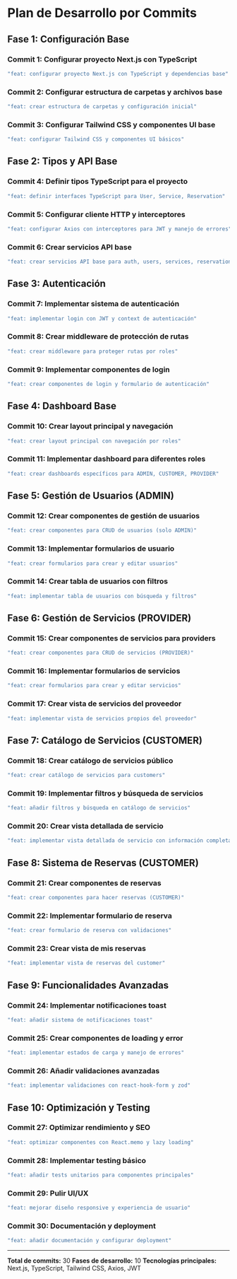 # Plan de Desarrollo por Commits

## Fase 1: Configuración Base

### Commit 1: Configurar proyecto Next.js con TypeScript

```bash
"feat: configurar proyecto Next.js con TypeScript y dependencias base"
```

### Commit 2: Configurar estructura de carpetas y archivos base

```bash
"feat: crear estructura de carpetas y configuración inicial"
```

### Commit 3: Configurar Tailwind CSS y componentes UI base

```bash
"feat: configurar Tailwind CSS y componentes UI básicos"
```

## Fase 2: Tipos y API Base

### Commit 4: Definir tipos TypeScript para el proyecto

```bash
"feat: definir interfaces TypeScript para User, Service, Reservation"
```

### Commit 5: Configurar cliente HTTP y interceptores

```bash
"feat: configurar Axios con interceptores para JWT y manejo de errores"
```

### Commit 6: Crear servicios API base

```bash
"feat: crear servicios API base para auth, users, services, reservations"
```

## Fase 3: Autenticación

### Commit 7: Implementar sistema de autenticación

```bash
"feat: implementar login con JWT y context de autenticación"
```

### Commit 8: Crear middleware de protección de rutas

```bash
"feat: crear middleware para proteger rutas por roles"
```

### Commit 9: Implementar componentes de login

```bash
"feat: crear componentes de login y formulario de autenticación"
```

## Fase 4: Dashboard Base

### Commit 10: Crear layout principal y navegación

```bash
"feat: crear layout principal con navegación por roles"
```

### Commit 11: Implementar dashboard para diferentes roles

```bash
"feat: crear dashboards específicos para ADMIN, CUSTOMER, PROVIDER"
```

## Fase 5: Gestión de Usuarios (ADMIN)

### Commit 12: Crear componentes de gestión de usuarios

```bash
"feat: crear componentes para CRUD de usuarios (solo ADMIN)"
```

### Commit 13: Implementar formularios de usuario

```bash
"feat: crear formularios para crear y editar usuarios"
```

### Commit 14: Crear tabla de usuarios con filtros

```bash
"feat: implementar tabla de usuarios con búsqueda y filtros"
```

## Fase 6: Gestión de Servicios (PROVIDER)

### Commit 15: Crear componentes de servicios para providers

```bash
"feat: crear componentes para CRUD de servicios (PROVIDER)"
```

### Commit 16: Implementar formularios de servicios

```bash
"feat: crear formularios para crear y editar servicios"
```

### Commit 17: Crear vista de servicios del proveedor

```bash
"feat: implementar vista de servicios propios del proveedor"
```

## Fase 7: Catálogo de Servicios (CUSTOMER)

### Commit 18: Crear catálogo de servicios público

```bash
"feat: crear catálogo de servicios para customers"
```

### Commit 19: Implementar filtros y búsqueda de servicios

```bash
"feat: añadir filtros y búsqueda en catálogo de servicios"
```

### Commit 20: Crear vista detallada de servicio

```bash
"feat: implementar vista detallada de servicio con información completa"
```

## Fase 8: Sistema de Reservas (CUSTOMER)

### Commit 21: Crear componentes de reservas

```bash
"feat: crear componentes para hacer reservas (CUSTOMER)"
```

### Commit 22: Implementar formulario de reserva

```bash
"feat: crear formulario de reserva con validaciones"
```

### Commit 23: Crear vista de mis reservas

```bash
"feat: implementar vista de reservas del customer"
```

## Fase 9: Funcionalidades Avanzadas

### Commit 24: Implementar notificaciones toast

```bash
"feat: añadir sistema de notificaciones toast"
```

### Commit 25: Crear componentes de loading y error

```bash
"feat: implementar estados de carga y manejo de errores"
```

### Commit 26: Añadir validaciones avanzadas

```bash
"feat: implementar validaciones con react-hook-form y zod"
```

## Fase 10: Optimización y Testing

### Commit 27: Optimizar rendimiento y SEO

```bash
"feat: optimizar componentes con React.memo y lazy loading"
```

### Commit 28: Implementar testing básico

```bash
"feat: añadir tests unitarios para componentes principales"
```

### Commit 29: Pulir UI/UX

```bash
"feat: mejorar diseño responsive y experiencia de usuario"
```

### Commit 30: Documentación y deployment

```bash
"feat: añadir documentación y configurar deployment"
```

---

**Total de commits:** 30
**Fases de desarrollo:** 10
**Tecnologías principales:** Next.js, TypeScript, Tailwind CSS, Axios, JWT
